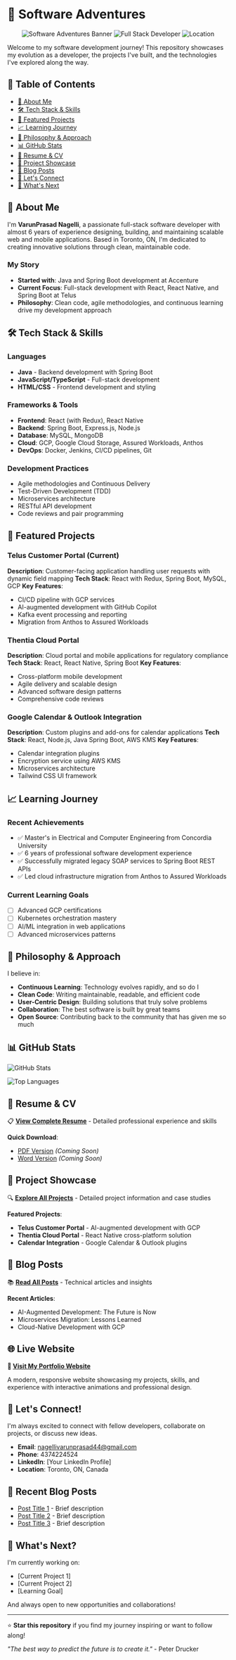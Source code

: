 # 🚀 Software Adventures

<div align="center">

![Software Adventures Banner](https://img.shields.io/badge/Software%20Adventures-Portfolio-blue?style=for-the-badge&logo=github)
![Full Stack Developer](https://img.shields.io/badge/Full%20Stack%20Developer-6%20Years%20Experience-green?style=for-the-badge)
![Location](https://img.shields.io/badge/Location-Toronto%2C%20ON-red?style=for-the-badge)

</div>

Welcome to my software development journey! This repository showcases my evolution as a developer, the projects I've built, and the technologies I've explored along the way.

## 📑 Table of Contents
- [👋 About Me](#-about-me)
- [🛠️ Tech Stack & Skills](#️-tech-stack--skills)
- [🎯 Featured Projects](#-featured-projects)
- [📈 Learning Journey](#-learning-journey)
- [🌟 Philosophy & Approach](#-philosophy--approach)
- [📊 GitHub Stats](#-github-stats)
- [📄 Resume & CV](#-resume--cv)
- [🚀 Project Showcase](#-project-showcase)
- [📝 Blog Posts](#-blog-posts)
- [🤝 Let's Connect](#-lets-connect)
- [🎯 What's Next](#-whats-next)

## 👋 About Me

I'm **VarunPrasad Nagelli**, a passionate full-stack software developer with almost 6 years of experience designing, building, and maintaining scalable web and mobile applications. Based in Toronto, ON, I'm dedicated to creating innovative solutions through clean, maintainable code.

### My Story
- **Started with**: Java and Spring Boot development at Accenture
- **Current Focus**: Full-stack development with React, React Native, and Spring Boot at Telus
- **Philosophy**: Clean code, agile methodologies, and continuous learning drive my development approach

## 🛠️ Tech Stack & Skills

### Languages
- **Java** - Backend development with Spring Boot
- **JavaScript/TypeScript** - Full-stack development
- **HTML/CSS** - Frontend development and styling

### Frameworks & Tools
- **Frontend**: React (with Redux), React Native
- **Backend**: Spring Boot, Express.js, Node.js
- **Database**: MySQL, MongoDB
- **Cloud**: GCP, Google Cloud Storage, Assured Workloads, Anthos
- **DevOps**: Docker, Jenkins, CI/CD pipelines, Git

### Development Practices
- Agile methodologies and Continuous Delivery
- Test-Driven Development (TDD)
- Microservices architecture
- RESTful API development
- Code reviews and pair programming

## 🎯 Featured Projects

### Telus Customer Portal (Current)
**Description**: Customer-facing application handling user requests with dynamic field mapping
**Tech Stack**: React with Redux, Spring Boot, MySQL, GCP
**Key Features**: 
- CI/CD pipeline with GCP services
- AI-augmented development with GitHub Copilot
- Kafka event processing and reporting
- Migration from Anthos to Assured Workloads

### Thentia Cloud Portal
**Description**: Cloud portal and mobile applications for regulatory compliance
**Tech Stack**: React, React Native, Spring Boot
**Key Features**: 
- Cross-platform mobile development
- Agile delivery and scalable design
- Advanced software design patterns
- Comprehensive code reviews

### Google Calendar & Outlook Integration
**Description**: Custom plugins and add-ons for calendar applications
**Tech Stack**: React, Node.js, Java Spring Boot, AWS KMS
**Key Features**: 
- Calendar integration plugins
- Encryption service using AWS KMS
- Microservices architecture
- Tailwind CSS UI framework

## 📈 Learning Journey

### Recent Achievements
- ✅ Master's in Electrical and Computer Engineering from Concordia University
- ✅ 6 years of professional software development experience
- ✅ Successfully migrated legacy SOAP services to Spring Boot REST APIs
- ✅ Led cloud infrastructure migration from Anthos to Assured Workloads

### Current Learning Goals
- [ ] Advanced GCP certifications
- [ ] Kubernetes orchestration mastery
- [ ] AI/ML integration in web applications
- [ ] Advanced microservices patterns

## 🌟 Philosophy & Approach

I believe in:
- **Continuous Learning**: Technology evolves rapidly, and so do I
- **Clean Code**: Writing maintainable, readable, and efficient code
- **User-Centric Design**: Building solutions that truly solve problems
- **Collaboration**: The best software is built by great teams
- **Open Source**: Contributing back to the community that has given me so much

## 📊 GitHub Stats

![GitHub Stats](https://github-readme-stats.vercel.app/api?username=VarunPrasadNagelli&show_icons=true&theme=dark)

![Top Languages](https://github-readme-stats.vercel.app/api/top-langs/?username=VarunPrasadNagelli&layout=compact&theme=dark)

## 📄 Resume & CV

📋 **[View Complete Resume](resume/RESUME.md)** - Detailed professional experience and skills

**Quick Download**:
- [PDF Version](resume/VarunPrasad_Nagelli_Resume.pdf) *(Coming Soon)*
- [Word Version](resume/VarunPrasad_Nagelli_Resume.docx) *(Coming Soon)*

## 🚀 Project Showcase

🔍 **[Explore All Projects](projects/PROJECT_SHOWCASE.md)** - Detailed project information and case studies

**Featured Projects**:
- **Telus Customer Portal** - AI-augmented development with GCP
- **Thentia Cloud Portal** - React Native cross-platform solution
- **Calendar Integration** - Google Calendar & Outlook plugins

## 📝 Blog Posts

📚 **[Read All Posts](blog/BLOG_INDEX.md)** - Technical articles and insights

**Recent Articles**:
- AI-Augmented Development: The Future is Now
- Microservices Migration: Lessons Learned
- Cloud-Native Development with GCP

## 🌐 Live Website

**🚀 [Visit My Portfolio Website](https://varunprasadnagelli.github.io/software-adventures/website/)**

A modern, responsive website showcasing my projects, skills, and experience with interactive animations and professional design.

## 🤝 Let's Connect!

I'm always excited to connect with fellow developers, collaborate on projects, or discuss new ideas.

- **Email**: nagellivarunprasad44@gmail.com
- **Phone**: 4374224524
- **LinkedIn**: [Your LinkedIn Profile]
- **Location**: Toronto, ON, Canada

## 📝 Recent Blog Posts

- [Post Title 1](link) - Brief description
- [Post Title 2](link) - Brief description
- [Post Title 3](link) - Brief description

## 🎯 What's Next?

I'm currently working on:
- [Current Project 1]
- [Current Project 2]
- [Learning Goal]

And always open to new opportunities and collaborations!

---

⭐ **Star this repository** if you find my journey inspiring or want to follow along!

*"The best way to predict the future is to create it."* - Peter Drucker
